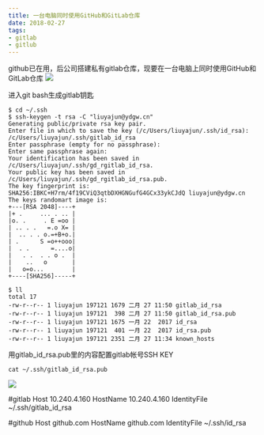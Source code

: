 ```yaml
---
title: 一台电脑同时使用GitHub和GitLab仓库
date: 2018-02-27
tags:
- gitlab
- gitlub
---
```


github已在用，后公司搭建私有gitlab仓库，现要在一台电脑上同时使用GitHub和GitLab仓库
![](http://p2c0rtsgc.bkt.clouddn.com/0227_gitlab_01.png)



进入git bash生成gitlab钥匙
```
$ cd ~/.ssh
$ ssh-keygen -t rsa -C "liuyajun@ydgw.cn"
Generating public/private rsa key pair.
Enter file in which to save the key (/c/Users/liuyajun/.ssh/id_rsa): /c/Users/liuyajun/.ssh/gitlab_id_rsa
Enter passphrase (empty for no passphrase):
Enter same passphrase again:
Your identification has been saved in /c/Users/liuyajun/.ssh/gd_rgitlab_id_rsa.
Your public key has been saved in /c/Users/liuyajun/.ssh/gd_rgitlab_id_rsa.pub.
The key fingerprint is:
SHA256:IBKC+H7rm/4f19CViQ3qtbDXHGNGufG4GCx33ykCJdQ liuyajun@ydgw.cn
The keys randomart image is:
+---[RSA 2048]----+
|+ .     ... . .. |
|o. .     . E =oo |
| .. . .   =.o X= |
|  .. . . o.=+B+o.|
| .      S =o++ooo|
|  . .      =....o|
|   . .  . . o .  |
|    ..   o       |
|   o=o...        |
+----[SHA256]-----+

$ ll
total 17
-rw-r--r-- 1 liuyajun 197121 1679 二月 27 11:50 gitlab_id_rsa
-rw-r--r-- 1 liuyajun 197121  398 二月 27 11:50 gitlab_id_rsa.pub
-rw-r--r-- 1 liuyajun 197121 1675 一月 22  2017 id_rsa
-rw-r--r-- 1 liuyajun 197121  401 一月 22  2017 id_rsa.pub
-rw-r--r-- 1 liuyajun 197121 2351 二月 27 11:34 known_hosts

```

用gitlab_id_rsa.pub里的内容配置gitlab帐号SSH KEY
```
cat ~/.ssh/gitlab_id_rsa.pub
```

![](http://p2c0rtsgc.bkt.clouddn.com/0227_gitlab_02.png)








#gitlab
Host 10.240.4.160
        HostName 10.240.4.160
        IdentityFile ~/.ssh/gitlab_id_rsa

#github
Host github.com
        HostName github.com
        IdentityFile ~/.ssh/id_rsa